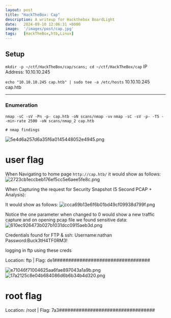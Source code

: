 ```yaml
---
layout: post
title: "HackTheBox: Cap"
description: A writeup for Hackthebox BoardLight
date:   2024-09-10 12:06:31 +0000
image:  '/images/post/cap.jpg'
tags:   [HackTheBox,htb,Linux]
---
```

## Setup
`mkdir -p ~/ctf/HackTheBox/cap/scans; cd ~/ctf/HackTheBox/cap`
IP Address: 10.10.10.245


`echo "10.10.10.245 cap.htb" | sudo tee -a /etc/hosts`
10.10.10.245 cap.htb
***
### Enumeration 

`nmap -sC -sV -Pn -p- cap.htb -oN scans/nmap -vv`
`nmap -sC -sV -p- -T5 --min-rate 2500 -oN scans/nmap_2 cap.htb`
```
# nmap findings

```
![5e4d6a257d6a35f6a0145448052e4945.png]({{site.baseurl}}/images/post/5e4d6a257d6a35f6a0145448052e4945.png)

# user flag
When Navigating to home page `http://cap.htb/` it would show as follows:
![2723cb1eccbeb176ef5cc5e6aee5fe8c.png]({{site.baseurl}}/images/post/2723cb1eccbeb176ef5cc5e6aee5fe8c.png)

When Capturing the request for Security Snapshot (5 Second PCAP + Analysis): 

It would show as follows:
![ccca69b13e6f6b01bd49cf09938d799f.png]({{site.baseurl}}/images/post/ccca69b13e6f6b01bd49cf09938d799f.png)

Notice the one parameter when changed to 0 would show a new traffic capture and on opening pcap file we found sensitive data:
![610ec926473b027b1031dcc0915aeb3d.png]({{site.baseurl}}/images/post/610ec926473b027b1031dcc0915aeb3d.png)

Credentials found for FTP & ssh: 
Username:nathan 
Password:Buck3tH4TF0RM3!

logging in ftp using these creds


Location: ftp | Flag: de1##################################



![e71046f71004625aa6fae897043a1a9b.png]({{site.baseurl}}/images/post/e71046f71004625aa6fae897043a1a9b.png)
![17a2125c8e04b684086d6b6b34b4d320.png]({{site.baseurl}}/images/post/17a2125c8e04b684086d6b6b34b4d320.png)


# root flag
Location: /root | Flag: 7a3##################################
